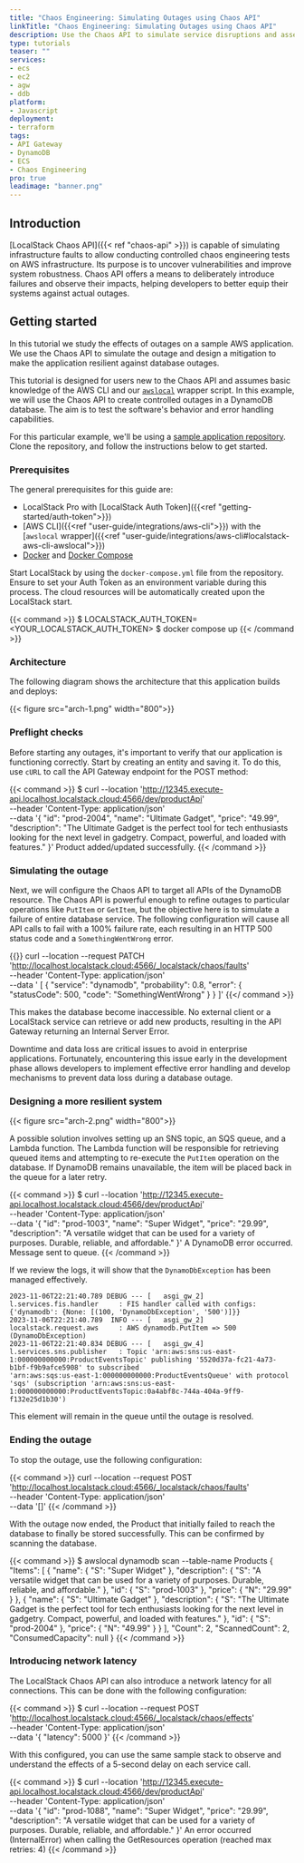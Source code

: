 ```yaml
---
title: "Chaos Engineering: Simulating Outages using Chaos API"
linkTitle: "Chaos Engineering: Simulating Outages using Chaos API"
description: Use the Chaos API to simulate service disruptions and assess how well your infrastructure can deploy and recover from unexpected situations.
type: tutorials
teaser: ""
services:
- ecs
- ec2
- agw
- ddb
platform:
- Javascript
deployment:
- terraform
tags:
- API Gateway
- DynamoDB
- ECS
- Chaos Engineering
pro: true
leadimage: "banner.png"
---
```


## Introduction

[LocalStack Chaos API]({{< ref "chaos-api" >}}) is capable of simulating infrastructure faults to allow conducting controlled chaos engineering tests on AWS infrastructure.
Its purpose is to uncover vulnerabilities and improve system robustness.
Chaos API offers a means to deliberately introduce failures and observe their impacts, helping developers to better equip their systems against actual outages.

## Getting started

In this tutorial we study the effects of outages on a sample AWS application.
We use the Chaos API to simulate the outage and design a mitigation to make the application resilient against database outages.

This tutorial is designed for users new to the Chaos API and assumes basic knowledge of the AWS CLI and our [`awslocal`](https://github.com/localstack/awscli-local) wrapper script.
In this example, we will use the Chaos API to create controlled outages in a DynamoDB database.
The aim is to test the software's behavior and error handling capabilities.

For this particular example, we'll be using a [sample application repository](https://github.com/localstack-samples/samples-chaos-engineering/tree/master/chaos-api).
Clone the repository, and follow the instructions below to get started.

### Prerequisites

The general prerequisites for this guide are:

- LocalStack Pro with [LocalStack Auth Token]({{<ref "getting-started/auth-token">}})
- [AWS CLI]({{<ref "user-guide/integrations/aws-cli">}}) with the [`awslocal` wrapper]({{<ref "user-guide/integrations/aws-cli#localstack-aws-cli-awslocal">}})
- [Docker](https://docs.docker.com/get-docker/) and [Docker Compose](https://docs.docker.com/compose/install/)

Start LocalStack by using the `docker-compose.yml` file from the repository.
Ensure to set your Auth Token as an environment variable during this process.
The cloud resources will be automatically created upon the LocalStack start.

{{< command >}}
$ LOCALSTACK_AUTH_TOKEN=<YOUR_LOCALSTACK_AUTH_TOKEN>
$ docker compose up
{{< /command >}}

### Architecture

The following diagram shows the architecture that this application builds and deploys:

{{< figure src="arch-1.png" width="800">}}

### Preflight checks

Before starting any outages, it's important to verify that our application is functioning correctly.
Start by creating an entity and saving it.
To do this, use `cURL` to call the API Gateway endpoint for the POST method:

{{< command >}}
$ curl --location 'http://12345.execute-api.localhost.localstack.cloud:4566/dev/productApi' \
--header 'Content-Type: application/json' \
--data '{
    "id": "prod-2004",
    "name": "Ultimate Gadget",
    "price": "49.99",
    "description": "The Ultimate Gadget is the perfect tool for tech enthusiasts looking for the next level in gadgetry. Compact, powerful, and loaded with features."
}'
<disable-copy>
Product added/updated successfully.
</disable-copy>
{{< /command >}}

### Simulating the outage

Next, we will configure the Chaos API to target all APIs of the DynamoDB resource.
The Chaos API is powerful enough to refine outages to particular operations like `PutItem` or `GetItem`, but the objective here is to simulate a failure of entire database service.
The following configuration will cause all API calls to fail with a 100% failure rate, each resulting in an HTTP 500 status code and a `SomethingWentWrong` error.

{{<command>}}
curl --location --request PATCH 'http://localhost.localstack.cloud:4566/_localstack/chaos/faults' \
--header 'Content-Type: application/json' \
--data '
[
    {
        "service": "dynamodb",
        "probability": 0.8,
        "error": {
            "statusCode": 500,
            "code": "SomethingWentWrong"
        }
    }
]'
{{</ command >}}

This makes the database become inaccessible.
No external client or a LocalStack service can retrieve or add new products, resulting in the API Gateway returning an Internal Server Error.

Downtime and data loss are critical issues to avoid in enterprise applications.
Fortunately, encountering this issue early in the development phase allows developers to implement effective error handling and develop mechanisms to prevent data loss during a database outage.

### Designing a more resilient system

{{< figure src="arch-2.png" width="800">}}

A possible solution involves setting up an SNS topic, an SQS queue, and a Lambda function.
The Lambda function will be responsible for retrieving queued items and attempting to re-execute the `PutItem` operation on the database.
If DynamoDB remains unavailable, the item will be placed back in the queue for a later retry.

{{< command >}}
$ curl --location 'http://12345.execute-api.localhost.localstack.cloud:4566/dev/productApi' \
--header 'Content-Type: application/json' \
--data '{
    "id": "prod-1003",
    "name": "Super Widget",
    "price": "29.99",
    "description": "A versatile widget that can be used for a variety of purposes. Durable, reliable, and affordable."
}'
<disable-copy>
A DynamoDB error occurred. Message sent to queue.
</disable-copy>
{{< /command >}}

If we review the logs, it will show that the `DynamoDbException` has been managed effectively.

```text
2023-11-06T22:21:40.789 DEBUG --- [   asgi_gw_2] l.services.fis.handler     : FIS handler called with configs: {'dynamodb': {None: [(100, 'DynamoDbException', '500')]}}
2023-11-06T22:21:40.789  INFO --- [   asgi_gw_2] localstack.request.aws     : AWS dynamodb.PutItem => 500 (DynamoDbException)
2023-11-06T22:21:40.834 DEBUG --- [   asgi_gw_4] l.services.sns.publisher   : Topic 'arn:aws:sns:us-east-1:000000000000:ProductEventsTopic' publishing '5520d37a-fc21-4a73-b1bf-f9b9afce5908' to subscribed
'arn:aws:sqs:us-east-1:000000000000:ProductEventsQueue' with protocol 'sqs' (subscription 'arn:aws:sns:us-east-1:000000000000:ProductEventsTopic:0a4abf8c-744a-404a-9ff9-f132e25d1b30')
```

This element will remain in the queue until the outage is resolved.

### Ending the outage

To stop the outage, use the following configuration:

{{< command >}}
curl --location --request POST 'http://localhost.localstack.cloud:4566/_localstack/chaos/faults' \
--header 'Content-Type: application/json' \
--data '[]'
{{< /command >}}

With the outage now ended, the Product that initially failed to reach the database to finally be stored successfully.
This can be confirmed by scanning the database.

{{< command >}}
$ awslocal dynamodb scan --table-name Products
<disable-copy>
{
    "Items": [
        {
        "name": {
            "S": "Super Widget"
        },
        "description": {
            "S": "A versatile widget that can be used for a variety of purposes. Durable, reliable, and affordable."
        },
        "id": {
            "S": "prod-1003"
        },
        "price": {
            "N": "29.99"
        }
    },
    {
        "name": {
            "S": "Ultimate Gadget"
        },
        "description": {
            "S": "The Ultimate Gadget is the perfect tool for tech enthusiasts looking for the next level in gadgetry. Compact, powerful, and loaded with features."
        },
        "id": {
        "S": "prod-2004"
        },
        "price": {
            "N": "49.99"
        }
    }
],
    "Count": 2,
    "ScannedCount": 2,
    "ConsumedCapacity": null
}
</disable-copy>
{{< /command >}}

### Introducing network latency

The LocalStack Chaos API can also introduce a network latency for all connections.
This can be done with the following configuration:

{{< command >}}
$ curl --location --request POST 'http://localhost.localstack.cloud:4566/_localstack/chaos/effects' \
--header 'Content-Type: application/json' \
--data '{
    "latency": 5000
}'
{{< /command >}}

With this configured, you can use the same sample stack to observe and understand the effects of a 5-second delay on each service call.

{{< command >}}
$ curl --location 'http://12345.execute-api.localhost.localstack.cloud:4566/dev/productApi' \
--header 'Content-Type: application/json' \
--data '{
    "id": "prod-1088",
    "name": "Super Widget",
    "price": "29.99",
    "description": "A versatile widget that can be used for a variety of purposes. Durable, reliable, and affordable."
}'
<disable-copy>
An error occurred (InternalError) when calling the GetResources operation (reached max retries: 4)
</disable-copy>
{{< /command >}}
